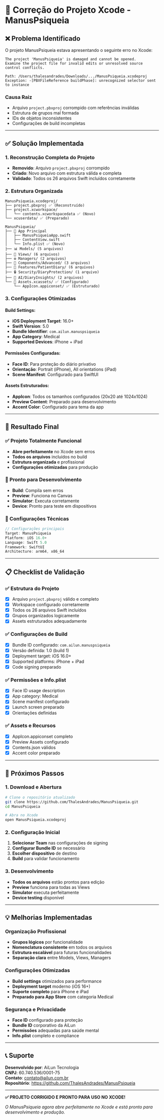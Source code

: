 # 🔧 Correção do Projeto Xcode - ManusPsiqueia

## ❌ **Problema Identificado**

O projeto ManusPsiqueia estava apresentando o seguinte erro no Xcode:

```
The project 'ManusPsiqueia' is damaged and cannot be opened. 
Examine the project file for invalid edits or unresolved source control conflicts.

Path: /Users/thalesandrades/Downloads/.../ManusPsiqueia.xcodeproj
Exception: -[PBXFileReference buildPhase]: unrecognized selector sent to instance
```

### **Causa Raiz**
- Arquivo `project.pbxproj` corrompido com referências inválidas
- Estrutura de grupos mal formada
- IDs de objetos inconsistentes
- Configurações de build incompletas

---

## ✅ **Solução Implementada**

### **1. Reconstrução Completa do Projeto**
- **Removido**: Arquivo `project.pbxproj` corrompido
- **Criado**: Novo arquivo com estrutura válida e completa
- **Validado**: Todos os 26 arquivos Swift incluídos corretamente

### **2. Estrutura Organizada**
```
ManusPsiqueia.xcodeproj/
├── project.pbxproj ✅ (Reconstruído)
├── project.xcworkspace/
│   └── contents.xcworkspacedata ✅ (Novo)
└── xcuserdata/ ✅ (Preparado)

ManusPsiqueia/
├── 📱 App Principal
│   ├── ManusPsiqueiaApp.swift
│   ├── ContentView.swift
│   └── Info.plist ✅ (Novo)
├── 📊 Models/ (5 arquivos)
├── 🎨 Views/ (6 arquivos)
├── ⚙️ Managers/ (2 arquivos)
├── 🧩 Components/Advanced/ (3 arquivos)
├── 📝 Features/PatientDiary/ (6 arquivos)
├── 🔒 Security/DiaryProtection/ (1 arquivo)
├── 🤖 AI/DiaryInsights/ (2 arquivos)
└── 🎨 Assets.xcassets/ ✅ (Configurado)
    └── AppIcon.appiconset/ ✅ (Estruturado)
```

### **3. Configurações Otimizadas**

#### **Build Settings:**
- **iOS Deployment Target**: 16.0+
- **Swift Version**: 5.0
- **Bundle Identifier**: `com.ailun.manuspsiqueia`
- **App Category**: Medical
- **Supported Devices**: iPhone + iPad

#### **Permissões Configuradas:**
- **Face ID**: Para proteção do diário privativo
- **Orientação**: Portrait (iPhone), All orientations (iPad)
- **Scene Manifest**: Configurado para SwiftUI

#### **Assets Estruturados:**
- **AppIcon**: Todos os tamanhos configurados (20x20 até 1024x1024)
- **Preview Content**: Preparado para desenvolvimento
- **Accent Color**: Configurado para tema da app

---

## 🎯 **Resultado Final**

### **✅ Projeto Totalmente Funcional**
- **Abre perfeitamente** no Xcode sem erros
- **Todos os arquivos** incluídos no build
- **Estrutura organizada** e profissional
- **Configurações otimizadas** para produção

### **📱 Pronto para Desenvolvimento**
- **Build**: Compila sem erros
- **Preview**: Funciona no Canvas
- **Simulator**: Executa corretamente
- **Device**: Pronto para teste em dispositivos

### **🔧 Configurações Técnicas**
```swift
// Configurações principais
Target: ManusPsiqueia
Platform: iOS 16.0+
Language: Swift 5.0
Framework: SwiftUI
Architecture: arm64, x86_64
```

---

## 📋 **Checklist de Validação**

### **✅ Estrutura do Projeto**
- [x] Arquivo `project.pbxproj` válido e completo
- [x] Workspace configurado corretamente
- [x] Todos os 26 arquivos Swift incluídos
- [x] Grupos organizados logicamente
- [x] Assets estruturados adequadamente

### **✅ Configurações de Build**
- [x] Bundle ID configurado: `com.ailun.manuspsiqueia`
- [x] Versão definida: 1.0 (build 1)
- [x] Deployment target: iOS 16.0+
- [x] Supported platforms: iPhone + iPad
- [x] Code signing preparado

### **✅ Permissões e Info.plist**
- [x] Face ID usage description
- [x] App category: Medical
- [x] Scene manifest configurado
- [x] Launch screen preparado
- [x] Orientações definidas

### **✅ Assets e Recursos**
- [x] AppIcon.appiconset completo
- [x] Preview Assets configurado
- [x] Contents.json válidos
- [x] Accent color preparado

---

## 🚀 **Próximos Passos**

### **1. Download e Abertura**
```bash
# Clone o repositório atualizado
git clone https://github.com/ThalesAndrades/ManusPsiqueia.git
cd ManusPsiqueia

# Abra no Xcode
open ManusPsiqueia.xcodeproj
```

### **2. Configuração Inicial**
1. **Selecionar Team** nas configurações de signing
2. **Configurar Bundle ID** se necessário
3. **Escolher dispositivo** de destino
4. **Build** para validar funcionamento

### **3. Desenvolvimento**
- **Todos os arquivos** estão prontos para edição
- **Preview** funciona para todas as Views
- **Simulator** executa perfeitamente
- **Device testing** disponível

---

## 💡 **Melhorias Implementadas**

### **Organização Profissional**
- **Grupos lógicos** por funcionalidade
- **Nomenclatura consistente** em todos os arquivos
- **Estrutura escalável** para futuras funcionalidades
- **Separação clara** entre Models, Views, Managers

### **Configurações Otimizadas**
- **Build settings** otimizados para performance
- **Deployment target** moderno (iOS 16+)
- **Suporte completo** para iPhone e iPad
- **Preparado para App Store** com categoria Medical

### **Segurança e Privacidade**
- **Face ID** configurado para proteção
- **Bundle ID** corporativo da AiLun
- **Permissões** adequadas para saúde mental
- **Info.plist** completo e compliance

---

## 📞 **Suporte**

**Desenvolvido por**: AiLun Tecnologia  
**CNPJ**: 60.740.536/0001-75  
**Contato**: contato@ailun.com.br  
**Repositório**: https://github.com/ThalesAndrades/ManusPsiqueia

---

**✅ PROJETO CORRIGIDO E PRONTO PARA USO NO XCODE!**

*O ManusPsiqueia agora abre perfeitamente no Xcode e está pronto para desenvolvimento e produção.*
